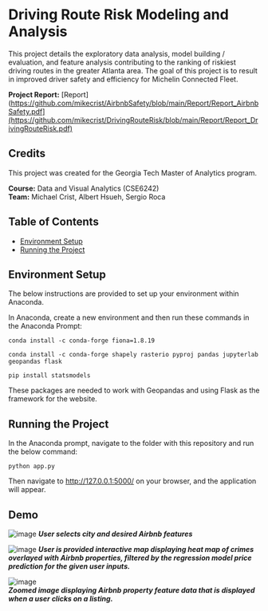 # Driving Route Risk Modeling and Analysis
This project details the exploratory data analysis, model building / evaluation, and feature analysis contributing to the ranking of riskiest driving routes in the greater Atlanta area. 
The goal of this project is to result in improved driver safety and efficiency for Michelin Connected Fleet.

**Project Report:** [Report](https://github.com/mikecrist/AirbnbSafety/blob/main/Report/Report_AirbnbSafety.pdf](https://github.com/mikecrist/DrivingRouteRisk/blob/main/Report/Report_DrivingRouteRisk.pdf)

## Credits
This project was created for the Georgia Tech Master of Analytics program.<br>

**Course:** Data and Visual Analytics (CSE6242)<br>
**Team:** Michael Crist, Albert Hsueh, Sergio Roca

## Table of Contents
- [Environment Setup](#Environment-Setup)
- [Running the Project](#Running-the-Project)

## Environment Setup
The below instructions are provided to set up your environment within Anaconda.

In Anaconda, create a new environment and then run these commands in the Anaconda Prompt:
```
conda install -c conda-forge fiona=1.8.19
 
conda install -c conda-forge shapely rasterio pyproj pandas jupyterlab geopandas flask

pip install statsmodels
```
These packages are needed to work with Geopandas and using Flask as the framework for the website.

## Running the Project
In the Anaconda prompt, navigate to the folder with this repository and run the below command:
```
python app.py
```
Then navigate to http://127.0.0.1:5000/ on your browser, and the application will appear.

## Demo
![image](https://github.com/mikecrist/AirbnbSafety/assets/31662579/79f6c0f3-c38f-4010-90af-3ea3baa0c6ec)
***User selects city and desired Airbnb features***

![image](https://github.com/mikecrist/AirbnbSafety/assets/31662579/b747e77a-2833-47ad-98e5-730d17ccce22)
***User is provided interactive map displaying heat map of crimes overlayed with Airbnb properties, filtered by the regression model price prediction for the given user inputs.***

![image](https://github.com/mikecrist/AirbnbSafety/assets/31662579/3ef8ecb6-ffc2-4110-a169-264d98ff4719) <br>
***Zoomed image displaying Airbnb property feature data that is displayed when a user clicks on a listing.***
